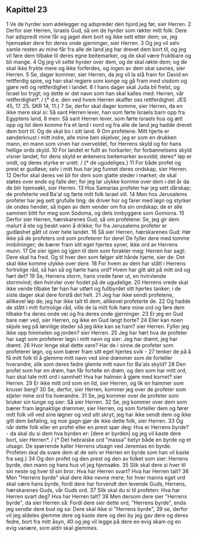 ## Kapittel 23

1 Ve de hyrder som ødelegger og adspreder den hjord jeg før, sier Herren.
2 Derfor sier Herren, Israels Gud, så om de hyrder som røkter mitt folk: Dere har adspredt mine får og jaget dem bort og ikke sett etter dem; se, jeg hjemsøker dere for deres onde gjerninger, sier Herren.
3 Og jeg vil selv samle resten av mine får fra alle de land jeg har drevet dem bort til, og jeg vil føre dem tilbake til deres egne beitemarker, og de skal være fruktbare og bli mange.
4 Og jeg vil sette hyrder over dem, og de skal røkte dem; og de skal ikke frykte mere og ikke forferdes, og ingen av dem skal savnes, sier Herren.
5 Se, dager kommer, sier Herren, da jeg vil la stå fram for David en rettferdig spire, og han skal regjere som konge og gå fram med visdom og gjøre rett og rettferdighet i landet.
6 I hans dager skal Juda bli frelst, og Israel bo trygt; og dette er det navn som han skal kalles med: Herren, vår rettferdighet*. / {* d.e. den ved hvem Herren skaffer oss rettferdighet. JES 45, 17. 25. SKR 14, 11.}
7 Se, derfor skal dager komme, sier Herren, da en ikke mere skal si: Så sant Herren lever, han som førte Israels barn opp fra Egyptens land,
8 men: Så sant Herren lever, som førte Israels hus og ætt opp og lot dem komme fra et land i nord og fra alle de land jeg hadde drevet dem bort til. Og de skal bo i sitt land.
9 Om profetene. Mitt hjerte er sønderknust i mitt indre, alle mine ben skjelver, jeg er som en drukken mann, en mann som vinen har overveldet, for Herrens skyld og for hans hellige ords skyld.
10 For landet er fullt av horkarler; for forbannelsens skyld visner landet, for dens skyld er ørkenens beitemarker avsvidd; deres* løp er ondt, og deres styrke er urett. / {* de ugudeliges.}
11 For både profet og prest er gudløse; selv i mitt hus har jeg funnet deres ondskap, sier Herren.
12 Derfor skal deres vei bli for dem som glatte steder i mørket; de skal støtes over ende og falle der; for jeg lar ulykke komme over dem i det år da de blir hjemsøkt, sier Herren.
13 Hos Samarias profeter har jeg sett dårskap; de profeterte ved Ba'al og førte mitt folk Israel vill.
14 Men hos Jerusalems profeter har jeg sett grufulle ting; de driver hor og farer med løgn og styrker de ondes hender, så ingen av dem vender om fra sin ondskap; de er alle sammen blitt for meg som Sodoma, og dets innbyggere som Gomorra.
15 Derfor sier Herren, hærskarenes Gud, så om profetene: Se, jeg gir dem malurt å ete og beskt vann å drikke; for fra Jerusalems profeter er gudløshet gått ut over hele landet.
16 Så sier Herren, hærskarenes Gud: Hør ikke på de profeters ord som profeterer for dere! De fyller dere med tomme innbilninger; de bærer fram sitt eget hjertes syner, ikke ord av Herrens munn.
17 De sier igjen og igjen til dem som forakter meg: Herren har sagt: Dere skal ha fred. Og til hver den som følger sitt hårde hjerte, sier de: Det skal ikke komme ulykke over dere.
18 For hvem av dem har stått i Herrens fortrolige råd, så han så og hørte hans ord? Hvem har gitt akt på mitt ord og hørt det?
19 Se, Herrens storm, hans vrede farer ut, en hvirvlende stormvind; den hvirvler over hodet på de ugudelige.
20 Herrens vrede skal ikke vende tilbake før han har utført og fullbyrdet sitt hjertes tanker; i de siste dager skal dere forstå det helt.
21 Jeg har ikke sendt profetene, allikevel løp de; jeg har ikke talt til dem, allikevel profeterte de.
22 Og hadde de stått i mitt fortrolige råd, ville de la mitt folk høre mine ord og føre dem tilbake fra deres onde vei og fra deres onde gjerninger.
23 Er jeg en Gud bare nær ved, sier Herren, og ikke en Gud langt borte?
24 Eller kan noen skjule seg på lønnlige steder så jeg ikke kan se ham? sier Herren. Fyller jeg ikke opp himmelen og jorden? sier Herren.
25 Jeg har hørt hva de profeter har sagt som profeterer løgn i mitt navn og sier: Jeg har drømt, jeg har drømt.
26 Hvor lenge skal dette vare? Har de i sinne de profeter som profeterer løgn, og som bærer fram sitt eget hjertes svik -
27 tenker de på å få mitt folk til å glemme mitt navn ved sine drømmer som de forteller hverandre, slik som deres fedre glemte mitt navn for Ba'als skyld?
28 Den profet som har en drøm, han får fortelle en drøm, og den som har mitt ord, han skal tale mitt ord i sannhet! Hva har halmen å gjøre med kornet? sier Herren.
29 Er ikke mitt ord som en ild, sier Herren, og lik en hammer som knuser berg?
30 Se, derfor, sier Herren, kommer jeg over de profeter som stjeler mine ord fra hverandre.
31 Se, jeg kommer over de profeter som bruker sin tunge og sier: Så sier Herren.
32 Se, jeg kommer over dem som bærer fram løgnaktige drømmer, sier Herren, og som forteller dem og fører mitt folk vill ved sine løgner og ved sitt skryt; jeg har ikke sendt dem og ikke gitt dem befaling, og noe gagn gjør de ikke dette folk, sier Herren.
33 Og når dette folk eller en profet eller en prest spør deg: Hva er Herrens byrde? - da skal du si dem hva byrden er: [dere er byrden] og jeg vil kaste dere bort, sier Herren*. / {* Det hebraiske ord "massa" betyr både en byrde og et utsagn. De spørrende kaller Herrens utsagn ved Jeremias en byrde. Profeten skal da svare dem at de selv er Herren en byrde som han vil kaste fra seg.}
34 Og den profet og den prest og den av folket som sier: Herrens byrde, den mann og hans hus vil jeg hjemsøke.
35 Slik skal dere si hver til sin neste og hver til sin bror: Hva har Herren svart? Hva har Herren talt?
36 Men "Herrens byrde" skal dere ikke nevne mere; for hver manns eget ord skal være hans byrde, fordi dere har forvendt den levende Guds, Herrens, hærskarenes Guds, vår Guds ord.
37 Slik skal du si til profeten: Hva har Herren svart deg? Hva har Herren talt?
38 Men dersom dere sier "Herrens byrde", da sier Herren så: Fordi dere sier dette ord, "Herrens byrde", enda jeg sendte dere bud og sa: Dere skal ikke si "Herrens byrde",
39 se, derfor vil jeg aldeles glemme dere og kaste dere og den by jeg gav dere og deres fedre, bort fra mitt åsyn,
40 og jeg vil legge på dere en evig skam og en evig vanære, som aldri skal glemmes.
